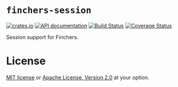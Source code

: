# `finchers-session`

[![crates.io](https://img.shields.io/crates/v/finchers-session.svg)](https://crates.io/crates/finchers-session)
[![API documentation](https://img.shields.io/badge/api-docs-blue.svg)](https://finchers-rs.github.io/docs)
[![Build Status](https://travis-ci.org/finchers-rs/finchers-session.svg?branch=master)](https://travis-ci.org/finchers-rs/finchers-session)
[![Coverage Status](https://coveralls.io/repos/github/finchers-rs/finchers-session/badge.svg?branch=master)](https://coveralls.io/github/finchers-rs/finchers-session?branch=master)

Session support for Finchers.

# License
[MIT license](LICENSE-MIT) or [Apache License, Version 2.0](LICENSE-APACHE) at your option.
